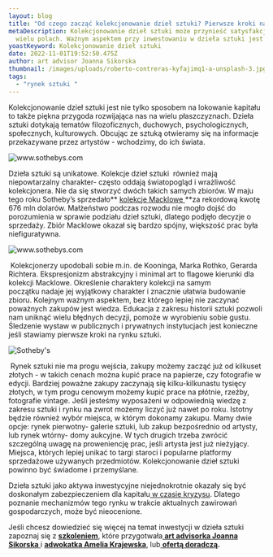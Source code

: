 ```yaml
---
layout: blog
title: "Od czego zacząć kolekcjonowanie dzieł sztuki? Pierwsze kroki na rynku sztuki "
metaDescription: Kolekcjonowanie dzieł sztuki może przynieść satysfakcję na
  wielu polach. Ważnym aspektem przy inwestowaniu w dzieła sztuki jest wiedza.
yoastKeyword: Kolekcjonowanie dzieł sztuki
date: 2022-11-01T19:52:50.475Z
author: art advisor Joanna Sikorska
thumbnail: /images/uploads/roberto-contreras-kyfajimq1-a-unsplash-3.jpg
tags:
  - "rynek sztuki "
---
```

 Kolekcjonowanie dzieł sztuki jest nie tylko sposobem na lokowanie kapitału to także piękna przygoda rozwijająca nas na wielu płaszczyznach. Dzieła sztuki dotykają tematów filozoficznych, duchowych, psychologicznych, społecznych, kulturowych. Obcując ze sztuką otwieramy się na informacje przekazywane przez artystów - wchodzimy, do ich świata.

![www.sothebys.com ](/images/uploads/n5w4kn5ti5lw3lil4pt4x3nd4e.webp "Mark Rothko z kolekcji Macklowe ")

Dzieła sztuki są unikatowe. Kolekcje dzieł sztuki  również mają niepowtarzalny charakter- często oddają światopogląd i wrażliwość kolekcjonera. Nie da się stworzyć dwóch takich samych zbiorów. W maju tego roku Sotheby’s sprzedało** [kolekcje Macklowe ](https://www.sothebys.com/en/digital-catalogues/the-macklowe-collection-1)**za rekordową kwotę 676 mln dolarów. Małżeństwo podczas rozwodu nie mogło dojść do porozumienia w sprawie podziału dzieł sztuki, dlatego podjęło decyzje o sprzedaży. Zbiór Macklowe okazał się bardzo spójny, większość prac była niefiguratywna.

![www.sothebys.com ](/images/uploads/macklowe-90.webp "praca Jacksona Pollocka z kolekcji Maclowe, licytowanej Sotheby's ")

 Kolekcjonerzy upodobali sobie m.in. de Kooninga, Marka Rothko, Gerarda Richtera. Ekspresjonizm abstrakcyjny i minimal art to flagowe kierunki dla kolekcji Macklowe. Określenie charaktery kolekcji na samym początku nadaje jej wyjątkowy charakter i znacznie ułatwia budowanie zbioru. Kolejnym ważnym aspektem, bez którego lepiej nie zaczynać poważnych zakupów jest wiedza. Edukacja z zakresu historii sztuki pozwoli nam uniknąć wielu błędnych decyzji, pomoże w wyrobieniu sobie gustu. Śledzenie wystaw w publicznych i prywatnych instytucjach jest konieczne jeśli stawiamy pierwsze kroki na rynku sztuki.

![Sotheby's ](/images/uploads/maclowe90.jpeg "Obraz Willema de Kooninga z kolekcji Macklowe")

 Rynek sztuki nie ma progu wejścia, zakupy możemy zacząć już od kilkuset złotych - w takich cenach można kupić prace na papierze, czy fotografie w edycji. Bardziej poważne zakupy zaczynają się kilku-kilkunastu tysięcy złotych, w tym progu cenowym możemy kupić prace na płótnie, rzeźby, fotografie vintage. Jeśli jesteśmy wyposażeni w odpowiednią wiedzę z zakresu sztuki i rynku na zwrot możemy liczyć już nawet po roku. Istotny będzie również wybór miejsca, w którym dokonamy zakupu. Mamy dwie opcje: rynek pierwotny- galerie sztuki, lub zakup bezpośrednio od artysty, lub rynek wtórny- domy aukcyjne. W tych drugich trzeba zwrócić  szczególną uwagę na proweniencję prac, jeśli artysta jest już nieżyjący. Miejsca, których lepiej unikać to targi staroci i popularne platformy sprzedażowe używanych przedmiotów. Kolekcjonowanie dzieł sztuki powinno być świadome i przemyślane. 

Dzieła sztuki jako aktywa inwestycyjne niejednokrotnie okazały się być doskonałym zabezpieczeniem dla kapitału[ w czasie kryzysu](https://www.artsgain.com/wp-content/uploads/2022/04/Art-Market-during-Crisis-Periods-vApril-2022.pdf). Dlatego poznanie mechanizmów tego rynku w trakcie aktualnych zawirowań gospodarczych, może być nieocenione. 

Jeśli chcesz dowiedzieć się więcej na temat inwestycji w dzieła sztuki zapoznaj się z **[szkoleniem](https://artdivision.pl/szkolenia/inwestowanie-w-dziela-sztuki)**, które przygotwała[ **art advisorka Joanna Sikorska** ](https://artdivision.pl/zespol/artadvisor-joannasikorska)i **[adwokatka Amelia Krajewska](https://artdivision.pl/zespol/adwokatka-ameliakrajewska)**, lub[ **ofertą doradczą**](https://artdivision.pl/oferta/art-advisory-doradztwo-inwestycyjne-z-zakresu-rynku-dziel-sztuki)**.**